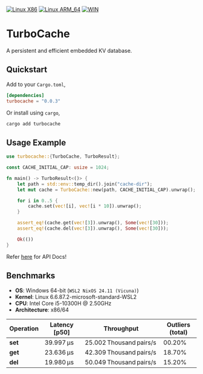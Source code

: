 [![Linux X86](https://github.com/frozen-lab/turbocache/actions/workflows/linux_x86_64_tests.yml/badge.svg)](https://github.com/frozen-lab/turbocache/actions/workflows/linux_x86_64_tests.yml)
[![Linux ARM_64](https://github.com/frozen-lab/turbocache/actions/workflows/linux_arm_64_tests.yml/badge.svg)](https://github.com/frozen-lab/turbocache/actions/workflows/linux_arm_64_tests.yml)
[![WIN](https://github.com/frozen-lab/turbocache/actions/workflows/windows_tests.yml/badge.svg)](https://github.com/frozen-lab/turbocache/actions/workflows/windows_tests.yml)

# TurboCache

A persistent and efficient embedded KV database.

## Quickstart

Add to your `Cargo.toml`,

```toml
[dependencies]
turbocache = "0.0.3"
```

Or install using `cargo`,

```sh
cargo add turbocache
```

## Usage Example

```rust
use turbocache::{TurboCache, TurboResult};

const CACHE_INITIAL_CAP: usize = 1024;

fn main() -> TurboResult<()> {
    let path = std::env::temp_dir().join("cache-dir");
    let mut cache = TurboCache::new(path, CACHE_INITIAL_CAP).unwrap();

    for i in 0..5 {
        cache.set(vec![i], vec![i * 10]).unwrap();
    }

    assert_eq!(cache.get(vec![3]).unwrap(), Some(vec![30]));
    assert_eq!(cache.del(vec![3]).unwrap(), Some(vec![30]));

    Ok(())
}
```

Refer [here](https://docs.rs/turbocache/0.0.3/turbocache/index.html) for API Docs!

## Benchmarks

* **OS**: Windows 64-bit (`WSL2 NixOS 24.11 (Vicuna)`)
* **Kernel**: Linux 6.6.87.2-microsoft-standard-WSL2
* **CPU**: Intel Core i5-10300H @ 2.50GHz
* **Architecture**: x86/64

| Operation      | Latency \[p50]          | Throughput                     | Outliers (total)            |
| -------------- | ----------------------- | ------------------------------ | --------------------------- |
| **set**        | 39.997 µs               | 25.002 Thousand pairs/s        | 00.20%                      |
| **get**        | 23.636 µs               | 42.309 Thousand pairs/s        | 18.70%                      |
| **del**        | 19.980 µs               | 50.049 Thousand pairs/s        | 15.20%                      |

